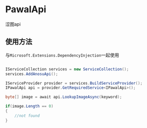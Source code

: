 # PawalApi

涩图api

## 使用方法

与`Microsoft.Extensions.DependencyInjection`一起使用
```csharp

IServiceCollection services = new ServiceCollection();
services.AddAnosuApi();

IServiceProvider provider = services.BuildServiceProvider();
IPawalApi api = provider.GetRequiredService<IPawalApi>();

byte[] image = await api.LookupImageAsync(keyword);

if(image.Length == 0)
{
    //not found
}

```